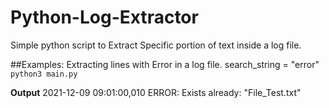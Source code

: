 # Python-Log-Extractor
Simple python script to Extract Specific portion of text inside a log file.


##Examples:
Extracting lines with Error in a log file.
search_string = "error"
`python3 main.py`

**Output**
2021-12-09 09:01:00,010 ERROR: Exists already: "File_Test.txt"


